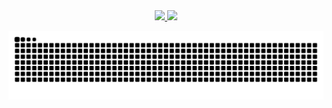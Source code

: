 <div align="center">
  <a href="https://github.com/fernandadiasm">
  <img height="180em" src="https://github-readme-stats.vercel.app/api?username=fernandadiasm&show_icons=true&theme=dracula&include_all_commits=true&count_private=true"/>
  <img height="180em" src="https://github-readme-stats.vercel.app/api/top-langs/?username=fernandadiasm&layout=compact&langs_count=7&theme=dracula"/>
</div>

![Snake animation](https://github.com/fernandadiasm/fernandadiasm/blob/output/github-contribution-grid-snake.svg)
